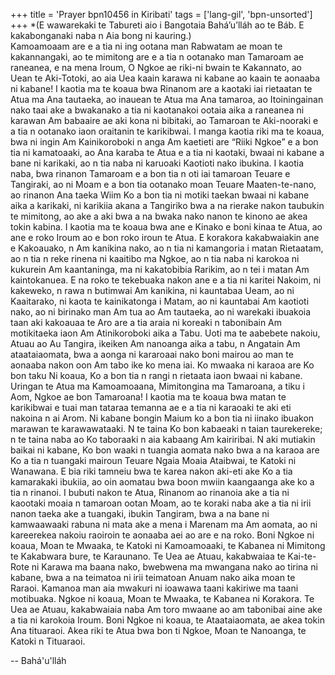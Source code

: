 +++
title = 'Prayer bpn10456 in Kiribati'
tags = ['lang-gil', 'bpn-unsorted']
+++
*(E wawarekaki te Tabureti aio i Bangotaia Bahá’u’lláh ao te Báb. E kakabonganaki naba n Aia bong ni kauring.)  
Kamoamoaam are e a tia ni ing ootana man Rabwatam ae moan te kakannangaki, ao te mimitong are e a tia n ootanako man Tamaroam ae raneanea, e na mena Iroum, O Ngkoe ae riki-ni bwain te Kakannato, ao Uean te Aki-Totoki, ao aia Uea kaain karawa ni kabane ao kaain te aonaaba ni kabane! I kaotia ma te koaua bwa Rinanom are a kaotaki iai rietaatan te Atua ma Ana tautaeka, ao inauean te Atua ma Ana tamaroa, ao Itoiningainan nako taai ake a bwakanako a tia ni kaotanakoi ootaia aika a raneanea ni karawan Am babaaire ae aki kona ni bibitaki, ao Tamaroan te Aki-nooraki e a tia n ootanako iaon oraitanin te karikibwai. I manga kaotia riki ma te koaua, bwa ni ingin Am Kainikoroboki n anga Am kaetieti are “Riiki Ngkoe” e a bon tia ni kamatoaaki, ao Ana karaba te Atua e a tia ni kaotaki, bwaai ni kabane a bane ni karikaki, ao n tia naba ni karuoaki Kaotioti nako ibukina.
I kaotia naba, bwa rinanon Tamaroam e a bon tia n oti iai tamaroan Teuare e Tangiraki, ao ni Moam e a bon tia ootanako moan Teuare Maaten-te-nano, ao rinanon Ana taeka Wiim Ko a bon tia ni motiki taekan bwaai ni kabane aika a karikaki, ni karikiia akana a Tangiriko bwa a na rierake nakon taubukin te mimitong, ao ake a aki bwa a na bwaka nako nanon te kinono ae akea tokin kabina.
I kaotia ma te koaua bwa ane e Kinako e boni kinaa te Atua, ao ane e roko Iroum ao e bon roko iroun te Atua. E korakora kakabwaiakin ane e Kakoauako, n Am kanikina nako, ao n tia ni kamangoria i matan Rietaatam, ao n tia n reke rinena ni kaaitibo ma Ngkoe, ao n tia naba ni karokoa ni kukurein Am kaantaninga, ma ni kakatobibia Rarikim, ao n tei i matan Am kaintokanuea. E na roko te tekebuaka nakon ane e a tia ni karitei Nakoim, ni kakeweko, n rawa n butimwai Am kanikina, ni kauntabaa Ueam, ao ni Kaaitarako, ni kaota te kainikatonga i Matam, ao ni kauntabai Am kaotioti nako, ao ni birinako man Am tua ao Am tautaeka, ao ni warekaki ibuakoia taan aki kakoauaa te Aro are a tia araia ni koreaki n tabonibain Am motikitaeka iaon Am Atinikoroboki aika a Tabu.
Uoti ma te aabebete nakoiu, Atuau ao Au Tangira, ikeiken Am nanoanga aika a tabu, n Angatain Am ataataiaomata, bwa a aonga ni kararoaai nako boni mairou ao man te aonaaba nakon oon Am tabo ike ko mena iai. Ko mwaaka ni karaoa are Ko bon taku Ni koaua, Ko a bon tia n rangi n rietaata iaon bwaai ni kabane.
Uringan te Atua ma Kamoamoaana, Mimitongina ma Tamaroana, a tiku i Aom, Ngkoe ae bon Tamaroana! I kaotia ma te koaua bwa matan te karikibwai e tuai man tataraa temanna ae e a tia ni karaoaki te aki eti nakoina n ai Arom. Ni kabane bongin Maium ko a bon tia ni iinako ibuakon marawan te karawawataaki. N te taina Ko bon kabaeaki n taian taurekereke; n te taina naba ao Ko taboraaki n aia kabaang Am kairiribai. N aki mutiakin baikai ni kabane, Ko bon waaki n tuangia aomata nako bwa a na karaoa are Ko a tia n tuangaki mairoun Teuare Ngaia Moaia Ataibwai, te Katoki ni Wanawana.
E bia riki tamneiu bwa te karea nakon aki-eti ake Ko a tia kamarakaki ibukiia, ao oin aomatau bwa boon mwiin kaangaanga ake ko a tia n rinanoi. I bubuti nakon te Atua, Rinanom ao rinanoia ake a tia ni kaootaki moaia n tamaroan ootan Moam, ao te koraki naba ake a tia ni irii nanon taeka ake a tuangaki, ibukin Tangiram, bwa a na bane ni kamwaawaaki rabuna ni mata ake a mena i Marenam ma Am aomata, ao ni kareerekea nakoiu raoiroin te aonaaba aei ao are e na roko. Boni Ngkoe ni koaua, Moan te Mwaaka, te Katoki ni Kamoamoaaki, te Kabanea ni Mimitong te Kakabwara bure, te Karaunano.
Te Uea ae Atuau, kakabwaiaa te Kai-te-Rote ni Karawa ma baana nako, bwebwena ma mwangana nako ao tirina ni kabane, bwa a na teimatoa ni irii teimatoan Anuam nako aika moan te Raraoi. Kamanoa man aia mwakuri ni ioawawa taani kakiriwe ma taani motibuaka. Ngkoe ni koaua, Moan te Mwaaka, te Kabanea ni Korakora. Te Uea ae Atuau, kakabwaiaia naba Am toro mwaane ao am tabonibai aine ake a tia ni karokoia Iroum. Boni Ngkoe ni koaua, te Ataataiaomata, ae akea tokin Ana tituaraoi. Akea riki te Atua bwa bon ti Ngkoe, Moan te Nanoanga, te Katoki n Tituaraoi.

-- Bahá'u'lláh
